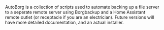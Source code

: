  AutoBorg is a collection of scripts used to automate backing up a file server to a seperate remote server using Borgbackup and a Home Assistant remote outlet (or receptacle if you are an electrician). Future versions will have more detailed documentation, and an actual installer.
